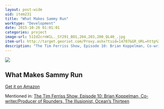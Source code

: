 ```yaml
---
layout: post-wide
uid: item231
title: "What Makes Sammy Run"
worktype: "Development"
date: 2015-10-26 01:01:01
categories: project
image-url: 51Id2crnW1L._SY291_BO1,204,203,200_QL40_.jpg
item-url: http://target.georiot.com/Proxy.ashx?tsid=14707&GR_URL=http%3A%2F%2Fwww.amazon.com%2FWhat-Makes-Sammy-Budd-Schulberg%2Fdp%2F0679734228%2F
description: "The Tim Ferriss Show, Episode 10: Brian Koppelman, Co-writer/Producer of Rounders, The Illusionist, Ocean’s Thirteen"
---
```

<a href="http://target.georiot.com/Proxy.ashx?tsid=14707&GR_URL=http%3A%2F%2Fwww.amazon.com%2FWhat-Makes-Sammy-Budd-Schulberg%2Fdp%2F0679734228%2F" target="blank"><img src="../../../../img/thumbs/51Id2crnW1L._SY291_BO1,204,203,200_QL40_.jpg" class="prod-img"></a>
<h2>What Makes Sammy Run</h2>
<p><a href="http://target.georiot.com/Proxy.ashx?tsid=14707&GR_URL=http%3A%2F%2Fwww.amazon.com%2FWhat-Makes-Sammy-Budd-Schulberg%2Fdp%2F0679734228%2F" target="blank">Get it on Amazon</a><p>
<p>Mentioned in: <a href="http://fourhourworkweek.com/2014/06/04/brian-koppelman-screenwriter/" target="blank">The Tim Ferriss Show, Episode 10: Brian Koppelman, Co-writer/Producer of Rounders, The Illusionist, Ocean’s Thirteen</a></p>
